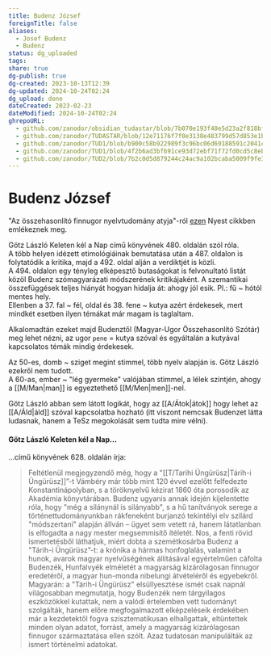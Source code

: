 ```yaml
---
title: Budenz József
foreignTitle: false
aliases:
  - Josef Budenz
  - Budenz
status: dg_uploaded
tags:
share: true
dg-publish: true
dg-created: 2023-10-13T12:39
dg-updated: 2024-10-24T02:24
dg_upload: done
dateCreated: 2023-02-23
dateModified: 2024-10-24T02:24
ghrepoURL:
  - github.com/zanodor/obsidian_tudastar/blob/7b070e193f40e5d23a2f818bf803593fb05aaed9/B/Budenz%20J%C3%B3zsef.md
  - github.com/zanodor/TUDASTAR/blob/12e71176f7f0e3138e483799d57d853e1bed8a4e/B/Budenz%20J%C3%B3zsef.md
  - github.com/zanodor/TUD1/blob/b900c58b922989f3c96bc06d69188591c2041c82/B/Budenz%20J%C3%B3zsef.md
  - github.com/zanodor/TUD1/blob/4f2b6ad3bf691ce93d72ebf71f72fd0cd5c8eb69/B/Budenz%20J%C3%B3zsef.md
  - github.com/zanodor/TUD2/blob/7b2c0d5d879244c24ac9a102bcaba5009f9fe3a5/B/Budenz%20J%C3%B3zsef.md
---
```


# Budenz József

"Az összehasonlító finnugor nyelvtudomány atyja"-ról [ezen](https://m.nyest.hu/hirek/a-magyarorszagi-finnugrisztika-megalapozoja-budenz-jozsef-175-eve-szuletett) Nyest cikkben emlékeznek meg.  

Götz László Keleten kél a Nap című könyvének 480. oldalán szól róla.  
A több helyen idézett etimológiáinak bemutatása után a 487. oldalon is folytatódik a kritika, majd a 492. oldal alján a verdiktjét is közli.  
A 494. oldalon egy tényleg elképesztő butaságokat is felvonultató listát közöl Budenz szómagyarázati módszerének kritikájaként. A szemantikai összefüggések teljes hiányát hogyan hidalja át: ahogy jól esik. Pl.: fű ~ hótól mentes hely.  
Ellenben a 37. fal ~ fél, oldal és 38. fene ~ kutya azért érdekesek, mert mindkét esetben ilyen témákat már magam is taglaltam.  

Alkalomadtán ezeket majd Budenztől (Magyar-Ugor Összehasonlító Szótár) meg lehet nézni, az ugor `pene` = kutya szóval és egyáltalán a kutyával kapcsolatos témák mindig érdekesek.  

Az 50-es, domb ~ sziget megint stimmel, több nyelv alapján is. Götz László ezekről nem tudott.  
A 60-as, ember ~ "lég gyermeke" valójában stimmel, a lélek szintjén, ahogy a [[M/Man\|man]] is egyeztethető [[M/Men\|men]]-nel.  

Götz László abban sem látott logikát, hogy az [[A/Átok\|átok]] hogy lehet az [[A/Áld\|áld]] szóval kapcsolatba hozható (itt viszont nemcsak Budenzet látta ludasnak, hanem a TeSz megokolását sem tudta mire vélni).  

#### Götz László Keleten kél a Nap...

...című könyvének 628. oldalán írja:
> Feltétlenül megjegyzendő még, hogy a "[[T/Tarihi Üngürüsz\|Tárih-i Üngürüsz]]”-t Vámbéry már több mint 120 évvel ezelőtt felfedezte Konstantinápolyban, s a töröknyelvű kézirat 1860 óta porosodik az Akadémia könyvtárában. Budenz ugyanis annak idején kijelentette róla, hogy "még a silánynál is silányabb", s a hű tanítványok serege a történettudományunkban rákfeneként burjanzó tekintélyi elv szilárd "módszertani" alapján állván – ügyet sem vetett rá, hanem látatlanban is elfogadta a nagy mester megsemmisítő ítéletét. Nos, a fenti rövid ismertetésből láthatjuk, miért dobta a szemétkosárba Budenz a "Tárih-i Üngürüsz”-t: a krónika a hármas honfoglalás, valamint a hunok, avarok magyar nyelvűségének állításával egyértelműen cáfolta Budenzék, Hunfalvyék elméletét a magyarság kizárólagosan finnugor eredetéről, a magyar hun-monda nibelungi átvételéről és egyebekről. Magyarán: a "Tárih-i Üngürüsz" elsüllyesztése ismét csak napnál világosabban megmutatja, hogy Budenzék nem tárgyilagos eszközökkel kutattak, nem a valódi értelemben vett tudományt szolgálták, hanem előre megfogalmazott elképzeléseik érdekében már a kezdetektől fogva szisztematikusan elhallgattak, eltüntettek minden olyan adatot, forrást, amely a magyarság kizárólagosan finnugor származtatása ellen szólt. Azaz tudatosan manipulálták az ismert történelmi adatokat.  